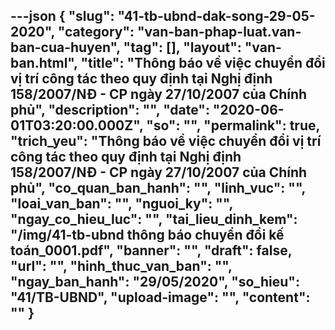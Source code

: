---json
{
    "slug": "41-tb-ubnd-dak-song-29-05-2020",
    "category": "van-ban-phap-luat.van-ban-cua-huyen",
    "tag": [],
    "layout": "van-ban.html",
    "title": "Thông báo về việc chuyển đổi vị trí công tác theo quy định tại Nghị định 158/2007/NĐ - CP ngày 27/10/2007 của Chính phủ",
    "description": "",
    "date": "2020-06-01T03:20:00.000Z",
    "so": "",
    "permalink": true,
    "trich_yeu": "Thông báo về việc chuyển đổi vị trí công tác theo quy định tại Nghị định 158/2007/NĐ - CP ngày 27/10/2007 của Chính phủ",
    "co_quan_ban_hanh": "",
    "linh_vuc": "",
    "loai_van_ban": "",
    "nguoi_ky": "",
    "ngay_co_hieu_luc": "",
    "tai_lieu_dinh_kem": "/img/41-tb-ubnd thông báo chuyển đổi kế toán_0001.pdf",
    "banner": "",
    "draft": false,
    "url": "",
    "hinh_thuc_van_ban": "",
    "ngay_ban_hanh": "29/05/2020",
    "so_hieu": "41/TB-UBND",
    "upload-image": "",
    "__content__": ""
}
---
